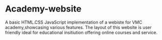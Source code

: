 # Academy-website
A basic HTML.CSS JavaScript implementation of a webiste for VMC academy,showcasing various features. The layout of this website is user friendly ideal for educational insitiution offering online courses and service.
